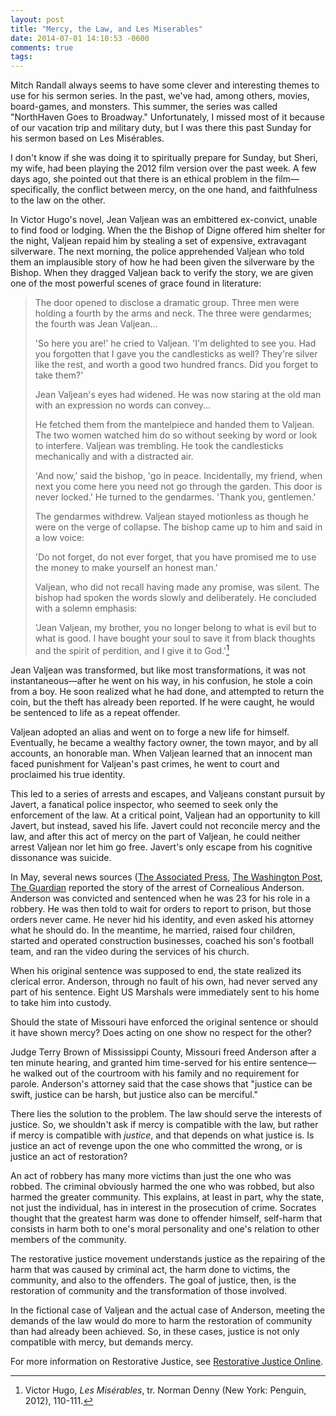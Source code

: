 ```yaml
---
layout: post
title: "Mercy, the Law, and Les Miserables"
date: 2014-07-01 14:10:53 -0600
comments: true
tags: 
---
```


Mitch Randall always seems to have some clever and interesting themes to use for his sermon series. In the past, we've had, among others, movies, board-games, and monsters. This summer, the series was called "NorthHaven Goes to Broadway." Unfortunately, I missed most of it because of our vacation trip and military duty, but I was there this past Sunday for his sermon based on Les Mis&eacute;rables.

I don't know if she was doing it to spiritually prepare for Sunday, but Sheri, my wife, had been playing the 2012 film version over the past week. A few days ago, she pointed out that there is an ethical problem in the film&mdash;specifically, the conflict between mercy, on the one hand, and faithfulness to the law on the other.

In Victor Hugo's novel, Jean Valjean was an embittered ex-convict, unable to find food or lodging. When the the Bishop of Digne offered him shelter for the night, Valjean repaid him by stealing a set of expensive, extravagant silverware. The next morning, the police apprehended Valjean who told them an implausible story of how he had been given the silverware by the Bishop. When they dragged Valjean back to verify the story, we are given one of the most powerful scenes of grace found in literature:

>The door opened to disclose a dramatic group. Three men were holding a fourth by the arms and neck. The three were gendarmes; the fourth was Jean Valjean... 
>
>'So here you are!' he cried to Valjean. 'I'm delighted to see you. Had you forgotten that I gave you the candlesticks as well? They're silver like the rest, and worth a good two hundred francs. Did you forget to take them?' 
>
>Jean Valjean's eyes had widened. He was now staring at the old man with an expression no words can convey... 
>
>He fetched them from the mantelpiece and handed them to Valjean. The two women watched him do so without seeking by word or look to interfere. Valjean was trembling. He took the candlesticks mechanically and with a distracted air. 
>
>'And now,' said the bishop, 'go in peace. Incidentally, my friend, when next you come here you need not go through the garden. This door is never locked.' He turned to the gendarmes. 'Thank you, gentlemen.' 
>
>The gendarmes withdrew. Valjean stayed motionless as though he were on the verge of collapse. The bishop came up to him and said in a low voice: 
>
>'Do not forget, do not ever forget, that you have promised me to use the money to make yourself an honest man.' 
>
>Valjean, who did not recall having made any promise, was silent. The bishop had spoken the words slowly and deliberately. He concluded with a solemn emphasis:
>
>'Jean Valjean, my brother, you no longer belong to what is evil but to what is good. I have bought your soul to save it from black thoughts and the spirit of perdition, and I give it to God.'[^1]





Jean Valjean was transformed, but like most transformations, it was not instantaneous&mdash;after he went on his way, in his confusion, he stole a coin from a boy. He soon realized what he had done, and attempted to return the coin, but the theft has already been reported. If he were caught, he would be sentenced to life as a repeat offender.

Valjean adopted an alias and went on to forge a new life for himself. Eventually, he became a wealthy factory owner, the town mayor, and by all accounts, an honorable man. When Valjean learned that an innocent man faced punishment for Valjean's past crimes, he went to court and proclaimed his true identity. 

This led to a series of arrests and escapes, and Valjeans constant pursuit by Javert, a fanatical police inspector, who seemed to seek only the enforcement of the law. At a critical point, Valjean had an opportunity to kill Javert, but instead, saved his life. Javert could not reconcile mercy and the law, and after this act of mercy on the part of Valjean, he could neither arrest Valjean nor let him go free. Javert's only escape from his cognitive dissonance was suicide.

In May, several news sources ([The Associated Press][AP],  [The Washington Post][WP], [The Guardian][] reported the story of the arrest of Cornealious Anderson. Anderson was convicted and sentenced when he was 23 for his role in a robbery. He was then told to wait for orders to report to prison, but those orders never came. He never hid his identity, and even asked his attorney what he should do. In the meantime, he married, raised four children, started and operated construction businesses, coached his son's football team, and ran the video during the services of his church.

When his original sentence was supposed to end, the state realized its clerical error. Anderson, through no fault of his own, had never served any part of his sentence. Eight US Marshals were immediately sent to his home to take him into custody.

Should the state of Missouri have enforced the original sentence or should it have shown mercy? Does acting on one show no respect for the other?

Judge Terry Brown of Mississippi County, Missouri freed Anderson after a ten minute hearing, and granted him time-served for his entire sentence&mdash;he walked out of the courtroom with his family and no requirement for parole. Anderson's attorney said that the case shows that "justice can be swift, justice can be harsh, but justice also can be merciful."

There lies the solution to the problem. The law should serve the interests of justice. So, we shouldn't ask if mercy is compatible with the law, but rather if mercy is compatible with *justice*, and that depends on what justice is. Is justice an act of revenge upon the one who committed the wrong, or is justice an act of restoration?

An act of robbery has many more victims than just the one who was robbed. The criminal obviously harmed the one who was robbed, but also harmed the greater community. This explains, at least in part, why the state, not just the individual, has in interest in the  prosecution of crime. Socrates thought that the greatest harm was done to offender himself, self-harm that consists in harm both to one's moral personality and one's relation to other members of the community.

The restorative justice movement understands justice as the repairing of the harm that was caused by criminal act, the harm done to victims, the community, and also to the offenders. The goal of justice, then, is the restoration of community and the transformation of those involved.

In the fictional case of Valjean and the actual case of Anderson, meeting the demands of the law would do more to harm the restoration of community than had already been achieved. So, in these cases, justice is not only compatible with mercy, but demands mercy.

For more information on Restorative Justice, see [Restorative Justice Online][RJ].


[^1]: Victor Hugo, *Les Mis&eacute;rables*, tr. Norman Denny (New York: Penguin, 2012), 110-111.

[WP]: http://www.washingtonpost.com/news/post-nation/wp/2014/05/05/missouri-man-sent-to-prison-13-years-later-than-intended-is-released/

[AP]: http://bigstory.ap.org/article/man-freed-missouri-delayed-imprisonment-case

[The Guardian]: http://www.theguardian.com/world/2014/may/05/missouri-man-imprisoned-13-year-delay

[RJ]: http://www.restorativejustice.org









